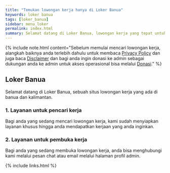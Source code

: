 ```yaml
---
title: "Temukan lowongan kerja hanya di Loker Banua"
keywords: loker banua
tags: [loker_banua]
sidebar: menu_loker
permalink: index.html
summary: Selamat datang di Loker Banua, lowongan kerja yang tepat untuk anda.
---
```


{% include note.html content="Sebelum memulai mencari lowongan kerja, alangkah baiknya anda terlebih dahulu untuk membaca <a alt="privacy policy" href="/privacy_policy.html">Privacy Policy</a> dan juga baca <a alt="disclaimer" href="/disclaimer.html">Disclaimer</a> dan bagi anda ingin donasi ke admin sebagai dukungan anda ke admin untuk akses operasional bisa melalui <a alt="donasi" href="/donasi.html">Donasi</a>." %}

## Loker Banua

Selamat datang di Loker Banua, sebuah situs lowongan kerja yang ada di banua dan kalimantan.

### 1. Layanan untuk pencari kerja

Bagi anda yang sedang mencari lowongan kerja, kami sudah menyiapkan layanan khusus hingga anda mendapatkan kerjaan yang anda inginkan.

### 2. Layanan untuk pembuka kerja

Bagi anda yang sedang membuka lowongan kerja, anda bisa menghubungi kami melalui pesan chat atau email melalui halaman profil admin.


{% include links.html %}